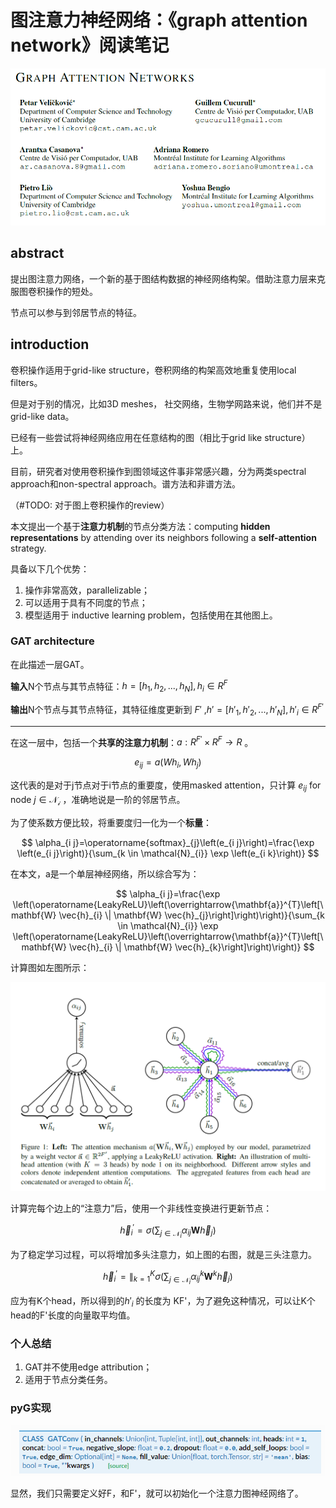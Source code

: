# 图注意力神经网络：《graph attention network》阅读笔记


![image-20220423204253167](%E3%80%8Agraph%20attention%20network%E3%80%8B%E9%98%85%E8%AF%BB%E7%AC%94%E8%AE%B0.assets/image-20220423204253167.png)

## abstract

提出图注意力网络，一个新的基于图结构数据的神经网络构架。借助注意力层来克服图卷积操作的短处。

节点可以参与到邻居节点的特征。

## introduction

卷积操作适用于grid-like structure，卷积网络的构架高效地重复使用local filters。

但是对于别的情况，比如3D meshes， 社交网络，生物学网路来说，他们并不是grid-like data。

已经有一些尝试将神经网络应用在任意结构的图（相比于grid like structure）上。

目前，研究者对使用卷积操作到图领域这件事非常感兴趣，分为两类spectral approach和non-spectral approach。谱方法和非谱方法。

（#TODO: 对于图上卷积操作的review）

本文提出一个基于**注意力机制**的节点分类方法：computing **hidden representations** by attending over its neighbors following a **self-attention** strategy. 

具备以下几个优势：

1. 操作非常高效，parallelizable；
2. 可以适用于具有不同度的节点；
3. 模型适用于 inductive learning problem，包括使用在其他图上。

### GAT architecture

在此描述一层GAT。

**输入**N个节点与其节点特征：$h=[h_1,h_2,...,h_N], h_i \in R^F$

**输出**N个节点与其节点特征，其特征维度更新到 $F'$ ,$h'=[h'_1,h'_2,...,h'_N], h'_i \in R^{F'}$

-----

在这一层中，包括一个**共享的注意力机制**：$a: R^{F'}\times R^{F} \rightarrow R$ 。

$$
e_{ij}=a(Wh_i,Wh_j)
$$

这代表的是对于j节点对于i节点的重要度，使用masked attention，只计算 $e_{ij}$ for node $j\in \mathcal{N_i}$ ，准确地说是一阶的邻居节点。

为了使系数方便比较，将重要度归一化为一个**标量**：

$$
\alpha_{i j}=\operatorname{softmax}_{j}\left(e_{i j}\right)=\frac{\exp \left(e_{i j}\right)}{\sum_{k \in \mathcal{N}_{i}} \exp \left(e_{i k}\right)}
$$

在本文，a是一个单层神经网络，所以综合写为：

$$
\alpha_{i j}=\frac{\exp \left(\operatorname{LeakyReLU}\left(\overrightarrow{\mathbf{a}}^{T}\left[\mathbf{W} \vec{h}_{i} \| \mathbf{W} \vec{h}_{j}\right]\right)\right)}{\sum_{k \in \mathcal{N}_{i}} \exp \left(\operatorname{LeakyReLU}\left(\overrightarrow{\mathbf{a}}^{T}\left[\mathbf{W} \vec{h}_{i} \| \mathbf{W} \vec{h}_{k}\right]\right)\right)}
$$

计算图如左图所示：

![image-20220423213201580](%E3%80%8Agraph%20attention%20network%E3%80%8B%E9%98%85%E8%AF%BB%E7%AC%94%E8%AE%B0.assets/image-20220423213201580.png)

计算完每个边上的“注意力”后，使用一个非线性变换进行更新节点：

$$
\vec{h}_{i}^{\prime}=\sigma\left(\sum_{j \in \mathcal{N}_{i}} \alpha_{i j} \mathbf{W} \vec{h}_{j}\right)
$$

为了稳定学习过程，可以将增加多头注意力，如上图的右图，就是三头注意力。

$$
\vec{h}_{i}^{\prime}=\|_{k=1}^{K} \sigma\left(\sum_{j \in \mathcal{N}_{i}} \alpha_{i j}^{k} \mathbf{W}^{k} \vec{h}_{j}\right)
$$

应为有K个head，所以得到的$h'_i$ 的长度为 KF'，为了避免这种情况，可以让K个head的F'长度的向量取平均值。 

### 个人总结

1. GAT并不使用edge attribution；
2. 适用于节点分类任务。	

### pyG实现

![image-20220423222010470](%E3%80%8Agraph%20attention%20network%E3%80%8B%E9%98%85%E8%AF%BB%E7%AC%94%E8%AE%B0.assets/image-20220423222010470.png)

显然，我们只需要定义好F，和F'，就可以初始化一个注意力图神经网络了。